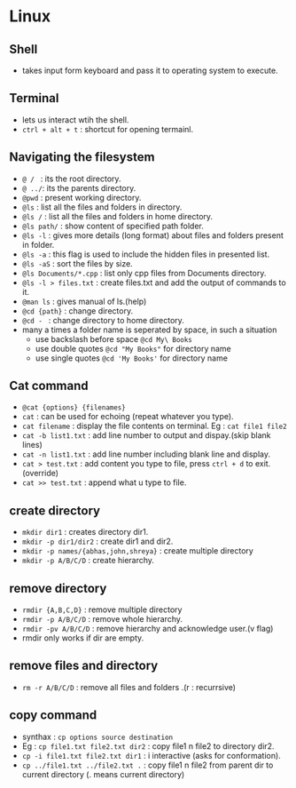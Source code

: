 # Linux

## Shell
- takes input form keyboard and pass it to operating system to execute.

## Terminal 
- lets us interact wtih the shell.
- `ctrl + alt + t` : shortcut for opening termainl.

## Navigating the filesystem
- `@ / ` : its the root directory.
- `@ ../`: its the parents directory.
- `@pwd` : present working directory.
- `@ls` : list all the files and folders in directory.
- `@ls /` : list all the files and folders in home directory.
- `@ls path/` : show content of specified path folder.
- `@ls -l` : gives more details (long format) about files and folders present in folder.
- `@ls -a` : this flag is used to include the hidden files in presented list.
- `@ls -aS` : sort the files by size.
- `@ls Documents/*.cpp` : list only cpp files from Documents directory.
- `@ls -l > files.txt` : create files.txt and add the output of commands to it.
- `@man ls` : gives manual of ls.(help)
- `@cd {path}` : change directory.
- `@cd - ` : change directory to home directory.
- many a times a folder name is seperated by space, in such a situation
  + use backslash before space `@cd My\ Books`
  + use double quotes `@cd "My Books"` for directory name
  + use single quotes `@cd 'My Books'` for directory name


## Cat command
- `@cat {options} {filenames}`
- `cat` : can be used for echoing (repeat whatever you type).
- `cat filename` : display the file contents on terminal. Eg : `cat file1 file2`
- `cat -b list1.txt` : add line number to output and dispay.(skip blank lines)
- `cat -n list1.txt` : add line number including blank line and display.
- `cat > test.txt` : add content you type to file, press `ctrl + d` to exit.(override)
- `cat >> test.txt` : append what u type to file.

## create directory
- `mkdir dir1` : creates directory dir1.
- `mkdir -p dir1/dir2` : create dir1 and dir2.
- `mkdir -p names/{abhas,john,shreya}` : create multiple directory
- `mkdir -p A/B/C/D` : create hierarchy.

## remove directory
- `rmdir {A,B,C,D}` : remove multiple directory
- `rmdir -p A/B/C/D` : remove whole hierarchy.
- `rmdir -pv A/B/C/D` : remove hierarchy and acknowledge user.(v flag)
- rmdir only works if dir are empty.

## remove files and directory
- `rm -r A/B/C/D` : remove all files and folders .(r : recurrsive)

## copy command
- synthax : `cp options source destination`
- Eg : `cp file1.txt file2.txt dir2` : copy file1 n file2 to directory dir2.
- `cp -i file1.txt file2.txt dir1` : i interactive (asks for conformation).
- `cp ../file1.txt ../file2.txt .` : copy file1 n file2 from parent dir to current directory (. means current directory)

